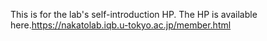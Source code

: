This is for the lab's self-introduction HP.
The HP is available here.<https://nakatolab.iqb.u-tokyo.ac.jp/member.html>
